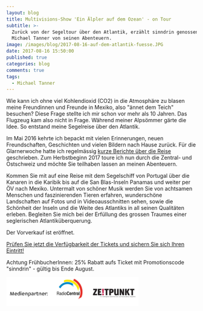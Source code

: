 ```yaml
---
layout: blog
title: Multivisions-Show 'Ein Älpler auf dem Ozean' - on Tour
subtitle: >-
  Zurück von der Segeltour über den Atlantik, erzählt sinndrin genossenschafter
  Michael Tanner von seinen Abenteuern.
image: /images/blog/2017-08-16-auf-dem-atlantik-fuesse.JPG
date: 2017-08-16 15:50:00
published: true
categories: blog
comments: true
tags:
  - Michael Tanner
---
```

Wie kann ich ohne viel Kohlendioxid (CO2) in die Atmosphäre zu blasen meine Freundinnen und Freunde in Mexiko, also "ännet dem Teich" besuchen? Diese Frage stellte ich mir schon vor mehr als 10 Jahren. Das Flugzeug kam also nicht in Frage. Während meiner Alpsömmer gärte die Idee. So entstand meine Segelreise über den Atlantik.

Im Mai 2016 kehrte ich bepackt mit vielen Erinnerungen, neuen Freundschaften, Geschichten und vielen Bildern nach Hause zurück. Für die Glarnerwoche hatte ich regelmässig [kurze Berichte über die Reise](https://www.sinndrin.ch/blog/unterwegs/ "Link zu Reiseblog") geschrieben. Zum Herbstbeginn 2017 toure ich nun durch die Zentral- und Ostschweiz und möchte Sie teilhaben lassen an meinen Abenteuern.

Kommen Sie mit auf eine Reise mit dem Segelschiff von Portugal über die Kanaren in die Karibik bis auf die San Blas-Inseln Panamas und weiter per ÖV nach Mexiko. Untermalt von schöner Musik werden Sie von achtsamen Menschen und faszinierenden Tieren erfahren, wunderschöne Landschaften auf Fotos und in Videoausschnitten sehen, sowie die Schönheit der Inseln und die Weite des Atlantiks in all seinen Qualitäten erleben. Begleiten Sie mich bei der Erfüllung des grossen Traumes einer seglerischen Atlantiküberquerung.

Der Vorverkauf ist eröffnet. 

[Prüfen Sie jetzt die Verfügbarkeit der Tickets und sichern Sie sich Ihren Eintritt!](https://www.sinndrin.ch/angebote/multivisions-show-ein-aelpler-auf-dem-ozean/ "Tickets Älpler auf dem Ozean")

Achtung FrühbucherInnen: 25% Rabatt aufs Ticket mit Promotionscode "sinndrin" - gültig bis Ende August.

<img class="leadimage left" width="350" title="Medienpartner" src="medienpartner-aelpler-ozean.jpg">
